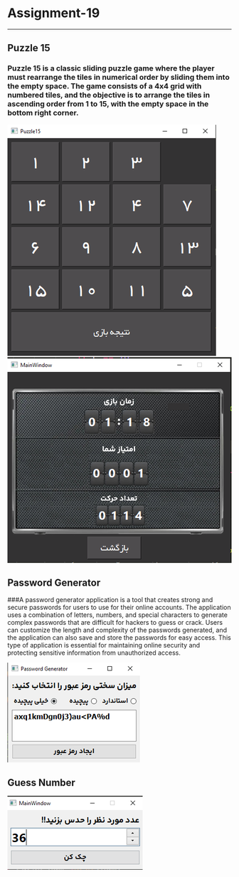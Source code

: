 # Assignment-19
---
## Puzzle 15
### Puzzle 15 is a classic sliding puzzle game where the player must rearrange the tiles in numerical order by sliding them into the empty space. The game consists of a 4x4 grid with numbered tiles, and the objective is to arrange the tiles in ascending order from 1 to 15, with the empty space in the bottom right corner.

![puzzle15](puzzle15/puzzle15.PNG)
![puzzle15](puzzle15/score.PNG)

## Password Generator
###A password generator application is a tool that creates strong and secure passwords for users to use for their online accounts. The application uses a combination of letters, numbers, and special characters to generate complex passwords that are difficult for hackers to guess or crack. Users can customize the length and complexity of the passwords generated, and the application can also save and store the passwords for easy access. This type of application is essential for maintaining online security and protecting sensitive information from unauthorized access.

![Password Generator](password_generator/passwordgenerator.PNG)


## Guess Number
![Guess Number](guess_number/guess.PNG)